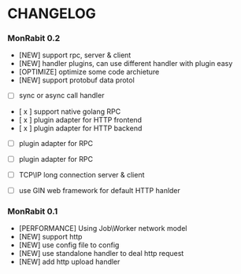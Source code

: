 # CHANGELOG

### MonRabit 0.2
- [NEW] support rpc, server & client 
- [NEW] handler plugins, can use different handler with plugin easy
- [OPTIMIZE] optimize some code archieture
- [NEW] support protobuf data protol 
- [   ] sync or async call handler 
- [ x ] support native golang RPC 
- [ x ] plugin adapter for HTTP frontend 
- [ x ] plugin adapter for HTTP backend 
- [   ] plugin adapter for RPC 
- [   ] plugin adapter for RPC 
- [   ] TCP\IP long connection server & client 
- [   ] use GIN web framework for default HTTP hanlder 


### MonRabit 0.1 
- [PERFORMANCE] Using Job\Worker network model
- [NEW] support http 
- [NEW] use config file to config 
- [NEW] use standalone handler to deal http request 
- [NEW] add http upload handler 

